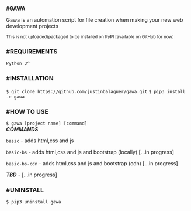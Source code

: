 <b>#GAWA</b>

<p>Gawa is an automation script for file creation when making your new web development projects</p>
<small>This is not uploaded/packaged to be installed on PyPI [available on GitHub for now]</small>

<h3>#REQUIREMENTS</h3>
<code>Python 3^</code>

<h3>#INSTALLATION</h3>
<code>$ git clone https://github.com/justinbalaguer/gawa.git</code>
<code>$ pip3 install -e gawa</code>

<h3>#HOW TO USE</h3>
<code>$ gawa [project name] [command]</code>
<br/>
<b><i>COMMANDS</i></b>
<br/>
<p><code>basic</code> - adds html,css and js</p>
<p><code>basic-bs</code> - adds html,css and js and bootstrap (locally) [...in progress]</p>
<p><code>basic-bs-cdn</code> - adds html,css and js and bootstrap (cdn) [...in progress]</p>
<p><b><i>TBD</i></b> - [...in progress]</p>

<h3>#UNINSTALL</h3>
<code>$ pip3 uninstall gawa</code>